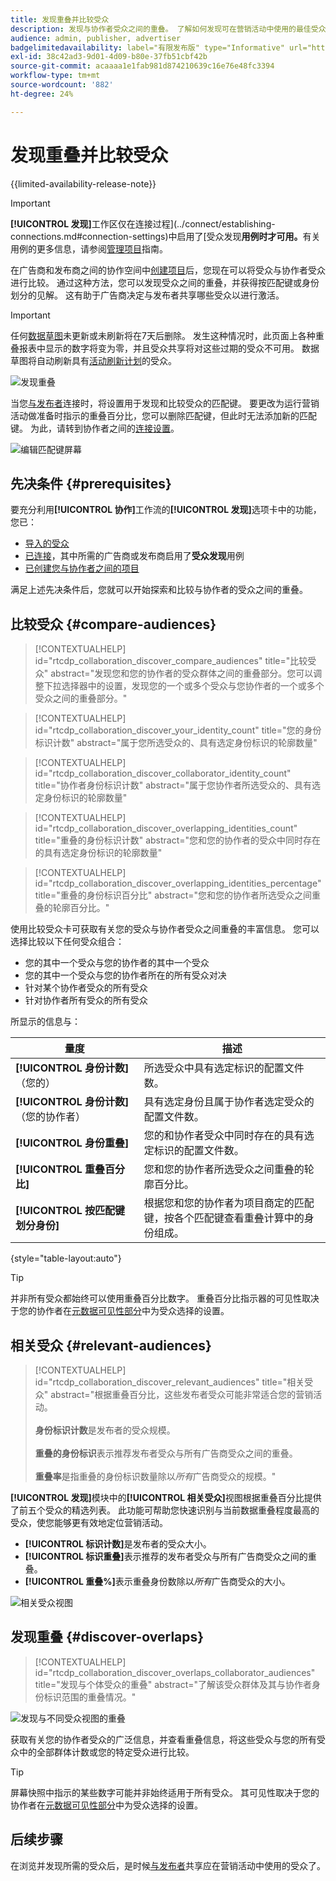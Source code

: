 ```yaml
---
title: 发现重叠并比较受众
description: 发现与协作者受众之间的重叠。 了解如何发现可在营销活动中使用的最佳受众。
audience: admin, publisher, advertiser
badgelimitedavailability: label="有限发布版" type="Informative" url="https://helpx.adobe.com/legal/product-descriptions/real-time-customer-data-platform-collaboration.html newtab=true"
exl-id: 38c42ad3-9d01-4d09-b80e-37fb51cbf42b
source-git-commit: acaaaa1e1fab981d874210639c16e76e48fc3394
workflow-type: tm+mt
source-wordcount: '882'
ht-degree: 24%

---
```


# 发现重叠并比较受众

{{limited-availability-release-note}}

>[!IMPORTANT]
>
>**[!UICONTROL 发现]**&#x200B;工作区仅在连接过程](../connect/establishing-connections.md#connection-settings)中启用了[受众发现&#x200B;**用例时才可用。**&#x200B;有关用例的更多信息，请参阅[管理项目](./manage-projects.md#project-use-cases)指南。

在广告商和发布商之间的协作空间中[创建项目](/help/guide/collaborate/manage-projects.md)后，您现在可以将受众与协作者受众进行比较。 通过这种方法，您可以发现受众之间的重叠，并获得按匹配键或身份划分的见解。 这有助于广告商决定与发布者共享哪些受众以进行激活。

>[!IMPORTANT]
>
>任何[数据草图](/help/guide/glossary.md#sketches)未更新或未刷新将在7天后删除。 发生这种情况时，此页面上各种重叠报表中显示的数字将变为零，并且受众共享将对这些过期的受众不可用。 数据草图将自动刷新具有[活动刷新计划](/help/guide/setup/onboard-audiences.md#schedule)的受众。

![发现重叠](/help/assets/collaborate/discover-overlaps/discover-overlaps.png)

当您[与发布者](/help/guide/connect/establishing-connections.md#connection-settings)连接时，将设置用于发现和比较受众的匹配键。 要更改为运行营销活动做准备时指示的重叠百分比，您可以删除匹配键，但此时无法添加新的匹配键。 为此，请转到协作者之间的[连接设置](/help/guide/connect/establishing-connections.md#connection-settings)。

![编辑匹配键屏幕](/help/assets/collaborate/discover-overlaps/edit-match-keys.png)

## 先决条件 {#prerequisites}

要充分利用&#x200B;**[!UICONTROL 协作]**&#x200B;工作流的&#x200B;**[!UICONTROL 发现]**&#x200B;选项卡中的功能，您已：

* [导入的受众](/help/guide/setup/onboard-audiences.md)
* [已连接](/help/guide/connect/establishing-connections.md)，其中所需的广告商或发布商启用了&#x200B;**受众发现**&#x200B;用例
* [已创建您与协作者之间的项目](/help/guide/collaborate/manage-projects.md)

满足上述先决条件后，您就可以开始探索和比较与协作者的受众之间的重叠。

## 比较受众 {#compare-audiences}

>[!CONTEXTUALHELP]
>id="rtcdp_collaboration_discover_compare_audiences"
>title="比较受众"
>abstract="发现您和您的协作者的受众群体之间的重叠部分。您可以调整下拉选择器中的设置，发现您的一个或多个受众与您协作者的一个或多个受众之间的重叠部分。"

>[!CONTEXTUALHELP]
>id="rtcdp_collaboration_discover_your_identity_count"
>title="您的身份标识计数"
>abstract="属于您所选受众的、具有选定身份标识的轮廓数量"

>[!CONTEXTUALHELP]
>id="rtcdp_collaboration_discover_collaborator_identity_count"
>title="协作者身份标识计数"
>abstract="属于您协作者所选受众的、具有选定身份标识的轮廓数量"

>[!CONTEXTUALHELP]
>id="rtcdp_collaboration_discover_overlapping_identities_count"
>title="重叠的身份标识计数"
>abstract="您和您的协作者的受众中同时存在的具有选定身份标识的轮廓数量"

>[!CONTEXTUALHELP]
>id="rtcdp_collaboration_discover_overlapping_identities_percentage"
>title="重叠的身份标识百分比"
>abstract="您和您的协作者所选受众之间重叠的轮廓百分比。"

使用比较受众卡可获取有关您的受众与协作者受众之间重叠的丰富信息。 您可以选择比较以下任何受众组合：

* 您的其中一个受众与您的协作者的其中一个受众
* 您的其中一个受众与您的协作者所在的所有受众对决
* 针对某个协作者受众的所有受众
* 针对协作者所有受众的所有受众

所显示的信息与：

| 量度 | 描述 |
|---------|----------|
| **[!UICONTROL 身份计数]**（您的） | 所选受众中具有选定标识的配置文件数。 |
| **[!UICONTROL 身份计数]** （您的协作者） | 具有选定身份且属于协作者选定受众的配置文件数。 |
| **[!UICONTROL 身份重叠]** | 您的和协作者受众中同时存在的具有选定标识的配置文件数。 |
| **[!UICONTROL 重叠百分比]** | 您和您的协作者所选受众之间重叠的轮廓百分比。 |
| **[!UICONTROL 按匹配键划分身份]** | 根据您和您的协作者为项目商定的匹配键，按各个匹配键查看重叠计算中的身份组成。 |

{style="table-layout:auto"}

>[!TIP]
>
>并非所有受众都始终可以使用重叠百分比数字。 重叠百分比指示器的可见性取决于您的协作者在[元数据可见性部分](/help/guide/setup/onboard-audiences.md#metadata-visibility)中为受众选择的设置。

## 相关受众 {#relevant-audiences}

>[!CONTEXTUALHELP]
>id="rtcdp_collaboration_discover_relevant_audiences"
>title="相关受众"
>abstract="根据重叠百分比，这些发布者受众可能非常适合您的营销活动。<br><br><b>身份标识计数</b>是发布者的受众规模。<br><br> <b>重叠的身份标识</b>表示推荐发布者受众与所有广告商受众之间的重叠。<br><br><b>重叠率</b>是指重叠的身份标识数量除以<i>所有</i>广告商受众的规模。"

**[!UICONTROL 发现]**&#x200B;模块中的&#x200B;**[!UICONTROL 相关受众]**&#x200B;视图根据重叠百分比提供了前五个受众的精选列表。 此功能可帮助您快速识别与当前数据重叠程度最高的受众，使您能够更有效地定位营销活动。

* **[!UICONTROL 标识计数]**&#x200B;是发布者的受众大小。
* **[!UICONTROL 标识重叠]**&#x200B;表示推荐的发布者受众与所有广告商受众之间的重叠。
* **[!UICONTROL 重叠%]**&#x200B;表示重叠身份数除以&#x200B;*所有*&#x200B;广告商受众的大小。

![相关受众视图](/help/assets/collaborate/discover-overlaps/relevant-audiences-highlighted.png)

## 发现重叠 {#discover-overlaps}

>[!CONTEXTUALHELP]
>id="rtcdp_collaboration_discover_overlaps_collaborator_audiences"
>title="发现与个体受众的重叠"
>abstract="了解该受众群体及其与协作者身份标识范围的重叠情况。"

![发现与不同受众视图的重叠](/help/assets/collaborate/discover-overlaps/discover-overlaps-cards-view.png)

获取有关您的协作者受众的广泛信息，并查看重叠信息，将这些受众与您的所有受众中的全部群体计数或您的特定受众进行比较。

>[!TIP]
>
>屏幕快照中指示的某些数字可能并非始终适用于所有受众。 其可见性取决于您的协作者在[元数据可见性部分](/help/guide/setup/onboard-audiences.md#metadata-visibility)中为受众选择的设置。

## 后续步骤

在浏览并发现所需的受众后，是时候[与发布者](/help/guide/collaborate/share.md)共享应在营销活动中使用的受众了。

